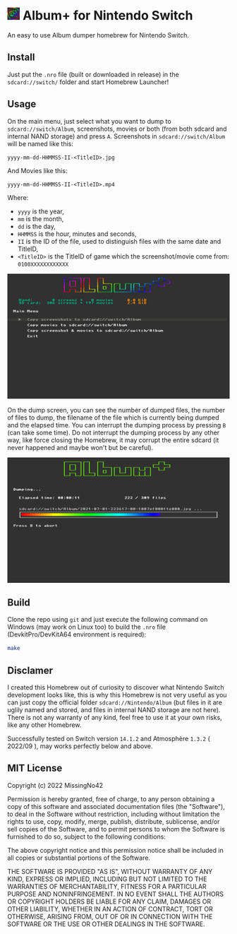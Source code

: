 # <img src="/icon.jpg" alt="Album+ Logo" width="28" height="28"/> Album+ for Nintendo Switch
An easy to use Album dumper homebrew for Nintendo Switch.


## Install
Just put the `.nro` file (built or downloaded in release) in the `sdcard://switch/` folder and start Homebrew Launcher!


## Usage
On the main menu, just select what you want to dump to `sdcard://switch/Album`, screenshots, movies or both (from both sdcard and internal NAND storage) and press `A`.
Screenshots in `sdcard://switch/Album` will be named like this:
```
yyyy-mm-dd-HHMMSS-II-<TitleID>.jpg
```

And Movies like this:
```
yyyy-mm-dd-HHMMSS-II-<TitleID>.mp4
```
Where:
- `yyyy` is the year, 
- `mm` is the month,
- `dd` is the day, 
- `HHMMSS` is the hour, minutes and seconds,
- `II` is the ID of the file, used to distinguish files with the same date and TitleID,
- `<TitleID>` is the TitleID of game which the screenshot/movie come from: `0100XXXXXXXXXXXX`

![Menu](/.screenshots/menu.jpg)

On the dump screen, you can see the number of dumped files, the number of files to dump, the filename of the file which is currently being dumped and the elapsed time.
You can interrupt the dumping process by pressing `B` (can take some time). Do not interrupt the dumping process by any other way, like force closing the Homebrew, it may corrupt the entire sdcard (it never happened and maybe won't but be careful).

![Dump](/.screenshots/dump.jpg)


## Build
Clone the repo using `git` and just execute the following command on Windows (may work on Linux too) to build the `.nro` file (DevkitPro/DevKitA64 environment is required):
```bash
make
```

## Disclamer
I created this Homebrew out of curiosity to discover what Nintendo Switch development looks like, this is why this Homebrew is not very useful as you can just copy the official folder `sdcard://Nintendo/Album` (but files in it are uglily named and stored, and files in internal NAND storage are not here). There is not any warranty of any kind, feel free to use it at your own risks, like any other Homebrew.

Successfully tested on Switch version `14.1.2` and Atmosphère `1.3.2` ( 2022/09 ), may works perfectly below and above.


## MIT License

Copyright (c) 2022 MissingNo42

Permission is hereby granted, free of charge, to any person obtaining a copy of this software and associated documentation files (the "Software"), to deal in the Software without restriction, including without limitation the rights to use, copy, modify, merge, publish, distribute, sublicense, and/or sell copies of the Software, and to permit persons to whom the Software is furnished to do so, subject to the following conditions:

The above copyright notice and this permission notice shall be included in all copies or substantial portions of the Software.

THE SOFTWARE IS PROVIDED "AS IS", WITHOUT WARRANTY OF ANY KIND, EXPRESS OR IMPLIED, INCLUDING BUT NOT LIMITED TO THE WARRANTIES OF MERCHANTABILITY, FITNESS FOR A PARTICULAR PURPOSE AND NONINFRINGEMENT. IN NO EVENT SHALL THE AUTHORS OR COPYRIGHT HOLDERS BE LIABLE FOR ANY CLAIM, DAMAGES OR OTHER LIABILITY, WHETHER IN AN ACTION OF CONTRACT, TORT OR OTHERWISE, ARISING FROM, OUT OF OR IN CONNECTION WITH THE SOFTWARE OR THE USE OR OTHER DEALINGS IN THE SOFTWARE.
